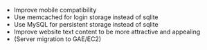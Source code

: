 * Improve mobile compatibility
* Use memcached for login storage instead of sqlite
* Use MySQL for persistent storage instead of sqlite
* Improve website text content to be more attractive and appealing
* (Server migration to GAE/EC2)
